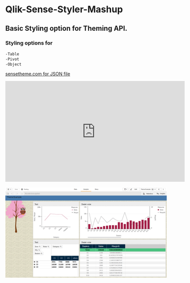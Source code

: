 # Qlik-Sense-Styler-Mashup
  ## Basic Styling option for Theming API.
  ### Styling options for
    -Table
    -Pivot
    -Object
<a href="https://sensetheme.com/edit">sensetheme.com for JSON file</a>

<iframe width="560" height="315" src="https://www.youtube.com/embed/2E72RVc5nuI" frameborder="0" allow="accelerometer; autoplay; encrypted-media; gyroscope; picture-in-picture" allowfullscreen></iframe>

[![QlikSenseStylerMashup](./theme.png)](https://www.youtube.com/embed/2E72RVc5nuI "Click to Watch!")
